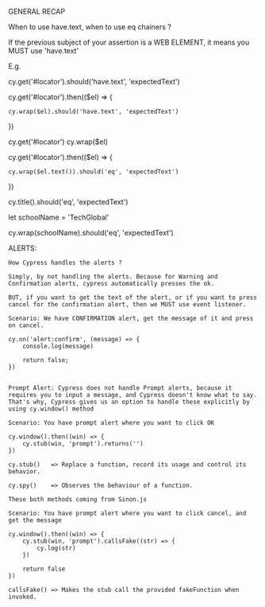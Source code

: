 GENERAL RECAP

When to use have.text, when to use eq chainers ?

If the previous subject of your assertion is a WEB ELEMENT, it means you MUST use 'have.text'

E.g.

cy.get('#locator').should('have.text', 'expectedText')

cy.get('#locator').then(($el) => {

	cy.wrap($el).should('have.text', 'expectedText')
})

cy.get('#locator')
cy.wrap($el)


cy.get('#locator').then(($el) => {

	cy.wrap($el.text()).should('eq', 'expectedText')
	
})

cy.title().should('eq', 'expectedText')


let schoolName = 'TechGlobal'

cy.wrap(schoolName).should('eq', 'expectedText')




ALERTS:

	How Cypress handles the alerts ?

	Simply, by not handling the alerts. Because for Warning and Confirmation alerts, cypress automatically presses the ok.

	BUT, if you want to get the text of the alert, or if you want to press cancel for the confirmation alert, then we MUST use event listener.

	Scenario: We have CONFIRMATION alert, get the message of it and press on cancel.

	cy.on('alert:confirm', (message) => {
		console.log(message)

		return false;
	})


	Prompt Alert: Cypress does not handle Prompt alerts, because it requires you to input a message, and Cypress doesn't know what to say. That's why, Cypress gives us an option to handle these explicitly by using cy.window() method

	Scenario: You have prompt alert where you want to click OK

	cy.window().then((win) => {
		cy.stub(win, 'prompt').returns('')
	})

	cy.stub()	=> Replace a function, record its usage and control its behavior.

	cy.spy()	=> Observes the behaviour of a function.

	These both methods coming from Sinon.js

	Scenario: You have prompt alert where you want to click cancel, and get the message

	cy.window().then((win) => {
		cy.stub(win, 'prompt').callsFake((str) => {
			cy.log(str)
		})

		return false
	})

	callsFake()	=> Makes the stub call the provided fakeFunction when invoked.